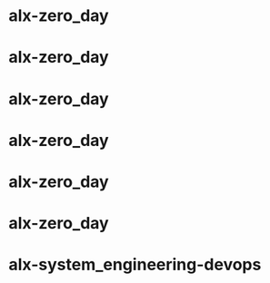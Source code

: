 # alx-zero_day
# alx-zero_day
# alx-zero_day
# alx-zero_day
# alx-zero_day
# alx-zero_day
# alx-system_engineering-devops

